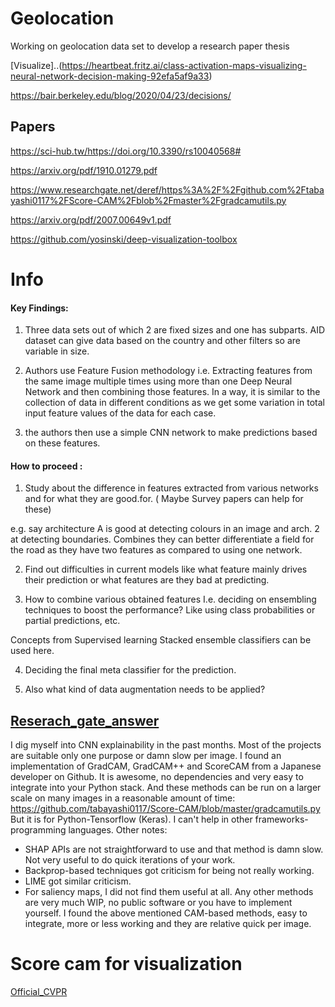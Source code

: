 # Geolocation
Working on geolocation data set to develop a research paper thesis


[Visualize]..(https://heartbeat.fritz.ai/class-activation-maps-visualizing-neural-network-decision-making-92efa5af9a33)

https://bair.berkeley.edu/blog/2020/04/23/decisions/

## Papers

https://sci-hub.tw/https://doi.org/10.3390/rs10040568#

https://arxiv.org/pdf/1910.01279.pdf

https://www.researchgate.net/deref/https%3A%2F%2Fgithub.com%2Ftabayashi0117%2FScore-CAM%2Fblob%2Fmaster%2Fgradcamutils.py

https://arxiv.org/pdf/2007.00649v1.pdf

https://github.com/yosinski/deep-visualization-toolbox



# Info

#### Key Findings:

1. Three data sets out of which 2 are fixed sizes and one has subparts.
     AID dataset can give data based on the country and other filters so are variable in size.

2. Authors use Feature Fusion methodology i.e.
     Extracting features from the same image multiple times using more than one Deep Neural Network and then combining those features.
      In a way, it is similar to the collection of data in different conditions as we get some variation in total input feature values of the data for each case.

3. the authors then use a simple CNN network to make predictions based on these features.




#### How to proceed :

1. Study about the difference in features extracted from various networks and for what they are good.for.
( Maybe Survey papers can help for these)

e.g. say architecture A is good at detecting colours in an image and arch. 2 at detecting boundaries. Combines they can better differentiate a field for the road as they have two features as compared to using one network.

2. Find out difficulties in current models like what feature mainly drives their prediction or what features are they bad at predicting.

3. How to combine various obtained features I.e. deciding on ensembling techniques to boost the performance? Like using class probabilities or partial predictions, etc.

Concepts from Supervised learning Stacked ensemble classifiers can be used here.

4. Deciding the final meta classifier for the prediction. 

5. Also what kind of data augmentation needs to be applied?



## [Reserach_gate_answer](https://www.researchgate.net/post/What_are_the_best_CNN_feature_visualization_techniques)

I dig myself into CNN explainability in the past months. Most of the projects are suitable only one purpose or damn slow per image. I found an implementation of GradCAM, GradCAM++ and ScoreCAM from a Japanese developer on Github. It is awesome, no dependencies and very easy to integrate into your Python stack. And these methods can be run on a larger scale on many images in a reasonable amount of time:
https://github.com/tabayashi0117/Score-CAM/blob/master/gradcamutils.py
But it is for Python-Tensorflow (Keras). I can't help in other frameworks-programming languages.
Other notes:
- SHAP APIs are not straightforward to use and that method is damn slow. Not very useful to do quick iterations of your work.
- Backprop-based techniques got criticism for being not really working.
- LIME got similar criticism.
- For saliency maps, I did not find them useful at all.
Any other methods are very much WIP, no public software or you have to implement yourself. I found the above mentioned CAM-based methods, easy to integrate, more or less working and they are relative quick per image.

# Score cam for visualization
[Official_CVPR](https://openaccess.thecvf.com/content_CVPRW_2020/papers/w1/Wang_Score-CAM_Score-Weighted_Visual_Explanations_for_Convolutional_Neural_Networks_CVPRW_2020_paper.pdf)
